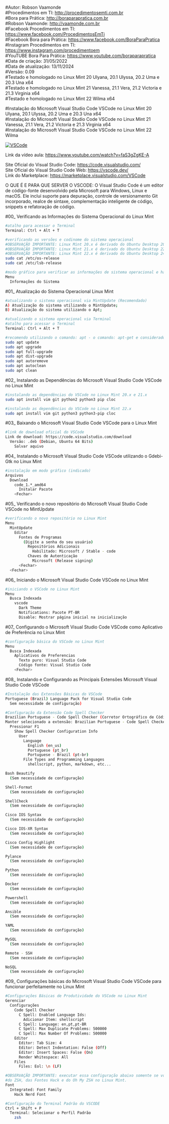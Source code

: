 #Autor: Robson Vaamonde<br>
#Procedimentos em TI: http://procedimentosemti.com.br<br>
#Bora para Prática: http://boraparapratica.com.br<br>
#Robson Vaamonde: http://vaamonde.com.br<br>
#Facebook Procedimentos em TI: https://www.facebook.com/ProcedimentosEmTi<br>
#Facebook Bora para Prática: https://www.facebook.com/BoraParaPratica<br>
#Instagram Procedimentos em TI: https://www.instagram.com/procedimentoem<br>
#YouTUBE Bora Para Prática: https://www.youtube.com/boraparapratica<br>
#Data de criação: 31/05/2022<br>
#Data de atualização: 13/11/2024<br>
#Versão: 0.09<br>
#Testado e homologado no Linux Mint 20 Ulyana, 20.1 Ulyssa, 20.2 Uma e 20.3 Una x64<br>
#Testado e homologado no Linux Mint 21 Vanessa, 21.1 Vera, 21.2 Victoria e 21.3 Virginia x64<br>
#Testado e homologado no Linux Mint 22 Wilma x64<br>

#Instalação do Microsoft Visual Studio Code VSCode no Linux Mint 20 Ulyana, 20.1 Ulyssa, 20.2 Uma e 20.3 Una x64<br>
#Instalação do Microsoft Visual Studio Code VSCode no Linux Mint 21 Vanessa, 21.1 Vera, 21.2 Victoria e 21.3 Virginia x64<br>
#Instalação do Microsoft Visual Studio Code VSCode no Linux Mint 22 Wilma<br>

[![VSCode](http://img.youtube.com/vi/faS3gZgKE-A/0.jpg)](https://www.youtube.com/watch?v=faS3gZgKE-A "VSCode")

Link da vídeo aula: https://www.youtube.com/watch?v=faS3gZgKE-A

Site Oficial do Visual Studio Code: https://code.visualstudio.com/<br>
Site Oficial do Visual Studio Code Web: https://vscode.dev/<br>
Link do Marketplace: https://marketplace.visualstudio.com/VSCode

O QUE É E PARA QUE SERVER O VSCODE: O Visual Studio Code é um editor de código-fonte desenvolvido pela Microsoft para Windows, Linux e macOS. Ele inclui suporte para depuração, controle de versionamento Git incorporado, realce de sintaxe, complementação inteligente de código, snippets e refatoração de código.

#00_ Verificando as Informações do Sistema Operacional do Linux Mint<br>
```bash
#atalho para acessar o Terminal
Terminal: Ctrl + Alt + T

#verificando as versões e codinome do sistema operacional
#OBSERVAÇÃO IMPORTANTE: Linux Mint 20.x é derivado do Ubuntu Desktop 20.04.x Focal Fossa
#OBSERVAÇÃO IMPORTANTE: Linux Mint 21.x é derivado do Ubuntu Desktop 22.04.x Jammy Jellyfish
#OBSERVAÇÃO IMPORTANTE: Linux Mint 22.x é derivado do Ubuntu Desktop 24.04.x Noble Numbat
sudo cat /etc/os-release
sudo cat /etc/lsb-release

#modo gráfico para verificar as informações de sistema operacional e hardware
Menu
  Informações do Sistema
```

#01_ Atualização do Sistema Operacional Linux Mint<br>
```bash
#atualizando o sistema operacional via MintUpdate (Recomendado)
A) Atualização do sistema utilizando o MintUpdate;
B) Atualização do sistema utilizando o Apt;

#atualizando o sistema operacional via Terminal
#atalho para acessar o Terminal
Terminal: Ctrl + Alt + T

#recomendo utilizando o comando: apt - o comando: apt-get e considerado obsoleto
sudo apt update
sudo apt upgrade
sudo apt full-upgrade
sudo apt dist-upgrade
sudo apt autoremove
sudo apt autoclean
sudo apt clean
```

#02_ Instalando as Dependências do Microsoft Visual Studio Code VSCode no Linux Mint<br>
```bash
#instalando as dependências do VSCode no Linux Mint 20.x e 21.x
sudo apt install vim git python2 python3 pip cloc

#instalando as dependências do VSCode no Linux Mint 22.x
sudo apt install vim git python3 python3-pip cloc
```

#03_ Baixando o Microsoft Visual Studio Code VSCode para o Linux Mint<br>
```bash
#link de download oficial do VSCode
Link de download: https://code.visualstudio.com/download
  Versão: .deb (Debian, Ubuntu 64 Bits)
    Salvar aquivo
```

#04_ Instalando o Microsoft Visual Studio Code VSCode utilizando o Gdebi-Gtk no Linux Mint<br>
```bash
#instalação em modo gráfico (indicado)
Arquivos
  Download
    code_1.*_amd64
      Instalar Pacote
    <Fechar>
```

#05_ Verificando o novo repositório do Microsoft Visual Studio Code VSCode no MintUpdate<br>
```bash
#verificando o novo repositório no Linux Mint
Menu
  MintUpdate
    Editar
      Fontes de Programas
        (Digite a senha do seu usuário)
          Repositórios Adicionais
            Habilitado: Microsoft / Stable - code
          Chaves de Autenticação
            Microsoft (Release signing)
      <Fechar>
  <Fechar>
```

#06_ Iniciando o Microsoft Visual Studio Code VSCode no Linux Mint<br>
```bash
#iniciando o VSCode no Linux Mint
Menu
  Busca Indexada
    vscode
      Dark Theme
      Notifications: Pacote PT-BR
      Disable: Mostrar página inicial na inicialização
```

#07_ Configurando o Microsoft Visual Studio Code VSCode como Aplicativo de Preferência no Linux Mint<br>
```bash
#configuração básica do VSCode no Linux Mint
Menu
  Busca Indexada
    Aplicativos de Preferencias
      Texto puro: Visual Studio Code
      Código fonte: Visual Studio Code
    <Fechar>
```

#08_ Instalando e Configurando as Principais Extensões Microsoft Visual Studio Code VSCode<br>
```bash
#Instalação das Extensões Básicas do VSCode
Portuguese (Brazil) Language Pack for Visual Studio Code
  Sem necessidade de configuração)

#Configuração da Extensão Code Spell Checker
Brazilian Portuguese - Code Spell Checker (Corretor Ortográfico de Código)
Manter selecionado a extensão: Brazilian Portuguese - Code Spell Checker
  Pressionar F1
    Show Spell Checker Configuration Info
      User
        Language
          English (en_us)
          Portuguese (pt_br)
          Portuguese - Brazil (pt-br)
        File Types and Programming Languages
          shellscript, python, markdown, etc...

Bash Beautify
  (Sem necessidade de configuração)

Shell-Format
  (Sem necessidade de configuração)

ShellCheck
  (Sem necessidade de configuração)

Cisco IOS Syntax
  (Sem necessidade de configuração)

Cisco IOS-XR Syntax
  (Sem necessidade de configuração)

Cisco Config Highlight
  (Sem necessidade de configuração)

Pylance
  (Sem necessidade de configuração)

Python
  (Sem necessidade de configuração)

Docker
  (Sem necessidade de configuração)

Powershell
  (Sem necessidade de configuração)

Ansible
  (Sem necessidade de configuração)

YAML
  (Sem necessidade de configuração)

MySQL
  (Sem necessidade de configuração)

Remote - SSH
  (Sem necessidade de configuração)

NoSQL
  (Sem necessidade de configuração)
```

#09_ Configurações básicas do Microsoft Visual Studio Code VSCode para funcionar perfeitamente no Linux Mint<br>
```bash
#Configurações Básicas de Produtividade do VSCode no Linux Mint
Gerenciar
  Configurações
    Code Spell Checker
      C Spell: Enabled Language Ids: 
        Adicionar Item: shellscript
      C Spell: Language: en,pt,pt-BR
      C Spell: Max Duplicate Problems: 500000
      C Spell: Max Number Of Problems: 500000
    Editor
      Editor: Tab Size: 4
      Editor: Detect Indentation: False (Off)
      Editor: Insert Spaces: False (On)
      Render Whitespace: All
    Files
      Files: Eol: \n (LF)

#OBSERVAÇÃO IMPORTANTE: executar essa configuração abaixo somente se você fez a instalação
#do ZSH, das Fontes Hack e do Oh My ZSH no Linux Mint.
Font
  Integrated: Font Family
    Hack Nerd Font

#Configuração do Terminal Padrão do VSCODE
Ctrl + Shift + P
  Terminal: Selecionar o Perfil Padrão
    zsh
```